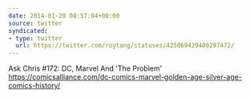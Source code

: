 ```yaml
---
date: 2014-01-20 00:57:04+00:00
source: twitter
syndicated:
- type: twitter
  url: https://twitter.com/roytang/statuses/425069429400297472/
---
```


Ask Chris #172: DC, Marvel And 'The Problem' https://comicsalliance.com/dc-comics-marvel-golden-age-silver-age-comics-history/